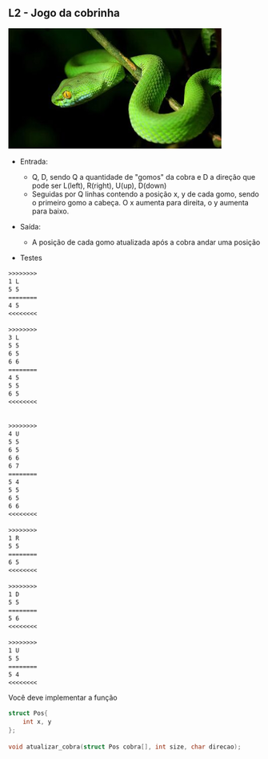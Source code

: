 ## L2 - Jogo da cobrinha

![](__capa.jpg)

- Entrada:
    - Q, D, sendo Q a quantidade de "gomos" da cobra e D a direção que pode ser L(left), R(right), U(up), D(down)
    - Seguidas por Q linhas contendo a posição x, y de cada gomo, sendo o primeiro gomo a cabeça. O x aumenta para direita, o y aumenta para baixo.
- Saída:
    - A posição de cada gomo atualizada após a cobra andar uma posição

- Testes

```
>>>>>>>>
1 L
5 5
========
4 5
<<<<<<<<

>>>>>>>>
3 L
5 5
6 5
6 6
========
4 5
5 5
6 5
<<<<<<<<


>>>>>>>>
4 U
5 5
6 5
6 6
6 7
========
5 4
5 5
6 5
6 6
<<<<<<<<

>>>>>>>>
1 R
5 5
========
6 5
<<<<<<<<

>>>>>>>>
1 D
5 5
========
5 6
<<<<<<<<

>>>>>>>>
1 U
5 5
========
5 4
<<<<<<<<
```

Você deve implementar a função

```c
struct Pos{
    int x, y
};

void atualizar_cobra(struct Pos cobra[], int size, char direcao);
```
